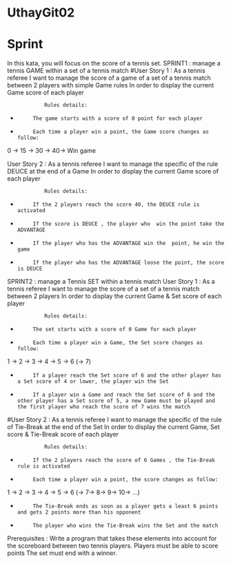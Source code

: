 # UthayGit02

# Sprint
In this kata, you will focus on the score of a tennis set.
SPRINT1 : manage a tennis GAME within a set of a tennis match
#User Story 1 :
                As a tennis referee
I want to manage the score of a game of a set of a tennis match between 2 players with simple Game rules
In order to display the current Game score of each player
 
                Rules details:
-          The game starts with a score of 0 point for each player
-          Each time a player win a point, the Game score changes as follow:
0 -> 15 -> 30 -> 40-> Win game
 
User Story 2 :
                As a tennis referee
I want to manage the specific of the rule DEUCE at the end of a Game
In order to display the current Game score of each player
 
                Rules details:
-          If the 2 players reach the score 40, the DEUCE rule is activated
-          If the score is DEUCE , the player who  win the point take the ADVANTAGE
-          If the player who has the ADVANTAGE win the  point, he win the game
-          If the player who has the ADVANTAGE loose the point, the score is DEUCE
 
 
SPRINT2 : manage a Tennis SET within a tennis match
User Story 1 :
                As a tennis referee
I want to manage the score of a set of a tennis match between 2 players
In order to display the current Game & Set score of each player
 
                Rules details:
-          The set starts with a score of 0 Game for each player
-          Each time a player win a Game, the Set score changes as follow:
1 -> 2 -> 3 -> 4 -> 5 -> 6 (-> 7)
-          If a player reach the Set score of 6 and the other player has a Set score of 4 or lower, the player win the Set
-          If a player win a Game and reach the Set score of 6 and the other player has a Set score of 5, a new Game must be played and the first player who reach the score of 7 wins the match
 
#User Story 2 :
                As a tennis referee
I want to manage the specific of the rule of Tie-Break at the end of the Set
In order to display the current Game, Set score & Tie-Break score of each player
 
                Rules details:
-          If the 2 players reach the score of 6 Games , the Tie-Break rule is activated
-          Each time a player win a point, the score changes as follow:
1 -> 2 -> 3 -> 4 -> 5 -> 6 (-> 7-> 8-> 9-> 10-> …)
-          The Tie-Break ends as soon as a player gets a least 6 points and gets 2 points more than his opponent
-          The player who wins the Tie-Break wins the Set and the match
 
Prerequisites :
Write a program that takes these elements into account for the scoreboard between two tennis players. 
Players must be able to score points
The set must end with a winner.
